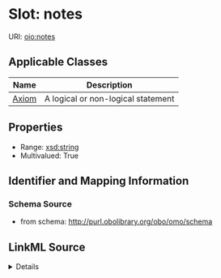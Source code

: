 # Slot: notes

URI: [oio:notes](http://www.geneontology.org/formats/oboInOwl#notes)



<!-- no inheritance hierarchy -->




## Applicable Classes

| Name | Description |
| --- | --- |
[Axiom](Axiom.md) | A logical or non-logical statement






## Properties

* Range: [xsd:string](http://www.w3.org/2001/XMLSchema#string)
* Multivalued: True







## Identifier and Mapping Information







### Schema Source


* from schema: http://purl.obolibrary.org/obo/omo/schema




## LinkML Source

<details>
```yaml
name: notes
deprecated: deprecated oboInOwl property
from_schema: http://purl.obolibrary.org/obo/omo/schema
rank: 1000
slot_uri: oio:notes
multivalued: true
alias: notes
domain_of:
- Axiom
range: string

```
</details>